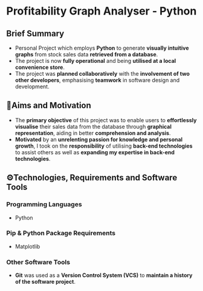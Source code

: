 # Profitability Graph Analyser - Python
## Brief Summary
- Personal Project which employs **Python** to generate **visually intuitive graphs** from stock sales data **retrieved from a database**.
- The project is now **fully operational** and being **utilised at a local convenience store**.
- The project was **planned collaboratively** with the **involvement of two other developers**, emphasising **teamwork** in software design and development.
## 🎯Aims and Motivation
- The **primary objective** of this project was to enable users to **effortlessly visualise** their sales data from the database through **graphical representation**, aiding in better **comprehension and analysis**.
- **Motivated** by an **unrelenting passion for knowledge and personal growth**, I took on the **responsibility** of utilising **back-end technologies** to assist others as well as **expanding my expertise in back-end technologies**.
## ⚙️Technologies, Requirements and Software Tools
### Programming Languages
- Python
### Pip & Python Package Requirements
- Matplotlib
### Other Software Tools
- **Git** was used as a **Version Control System (VCS)** to **maintain a history of the software project**.
